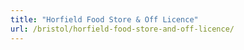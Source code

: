 ```yaml
---
title: "Horfield Food Store & Off Licence"
url: /bristol/horfield-food-store-and-off-licence/
---
```

